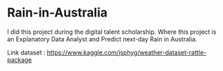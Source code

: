 # Rain-in-Australia

I did this project during the digital talent scholarship. 
Where this project is an Explanatory Data Analyst and Predict next-day Rain in Australia.

Link dataset : https://www.kaggle.com/jsphyg/weather-dataset-rattle-package
